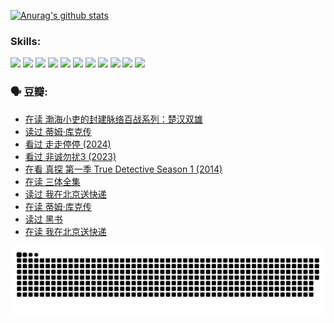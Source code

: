 
[![Anurag's github stats](https://github-readme-stats.vercel.app/api?username=w940853815)](https://github.com/anuraghazra/github-readme-stats)

### Skills:

<code><img height="32" src="https://cdn.jsdelivr.net/npm/simple-icons@v5/icons/python.svg"></code>
<code><img height="32" src="https://cdn.jsdelivr.net/npm/simple-icons@v5/icons/javascript.svg"></code>
<code><img height="32" src="https://cdn.jsdelivr.net/npm/simple-icons@v5/icons/django.svg"></code>
<code><img height="32" src="https://cdn.jsdelivr.net/npm/simple-icons@v5/icons/flask.svg"></code>
<code><img height="32" src="https://cdn.jsdelivr.net/npm/simple-icons@v5/icons/vuetify.svg"></code>
<code><img height="32" src="https://cdn.jsdelivr.net/npm/simple-icons@v5/icons/git.svg"></code>
<code><img height="32" src="https://cdn.jsdelivr.net/npm/simple-icons@v5/icons/docker.svg"></code>
<code><img height="32" src="https://cdn.jsdelivr.net/npm/simple-icons@v5/icons/postgresql.svg"></code>
<code><img height="32" src="https://cdn.jsdelivr.net/npm/simple-icons@v5/icons/elasticsearch.svg"></code>
<code><img height="32" src="https://cdn.jsdelivr.net/npm/simple-icons@v5/icons/macos.svg"></code>
<code><img height="32" src="https://cdn.jsdelivr.net/npm/simple-icons@v5/icons/linux.svg"></code>

### 🗣 豆瓣:

<!-- DOUBAN-ACTIVITIES:START -->
- [在读 渤海小吏的封建脉络百战系列：楚汉双雄](https://www.douban.com/people/136069238/status/4700950146/?_i=24854426)
- [读过 蒂姆·库克传](https://www.douban.com/people/136069238/status/4700949869/?_i=24854426)
- [看过 走走停停‎ (2024)](https://www.douban.com/people/136069238/status/4684430230/?_i=24854426)
- [看过 非诚勿扰3‎ (2023)](https://www.douban.com/people/136069238/status/4676324100/?_i=24854426)
- [在看 真探 第一季 True Detective Season 1‎ (2014)](https://www.douban.com/people/136069238/status/4673382852/?_i=24854426)
- [在读 三体全集](https://www.douban.com/people/136069238/status/4672842521/?_i=24854426)
- [读过 我在北京送快递](https://www.douban.com/people/136069238/status/4672842036/?_i=24854426)
- [在读 蒂姆·库克传](https://www.douban.com/people/136069238/status/4663517053/?_i=24854426)
- [读过 黑书](https://www.douban.com/people/136069238/status/4663516022/?_i=24854426)
- [在读 我在北京送快递](https://www.douban.com/people/136069238/status/4658098365/?_i=24854426)
<!-- DOUBAN-ACTIVITIES:END -->


![Snake animation](https://raw.githubusercontent.com/w940853815/w940853815/output/github-contribution-grid-snake.svg)

<!--
**w940853815/w940853815** is a ✨ _special_ ✨ repository because its `README.md` (this file) appears on your GitHub profile.

Here are some ideas to get you started:

- 🔭 I’m currently working on ...
- 🌱 I’m currently learning ...
- 👯 I’m looking to collaborate on ...
- 🤔 I’m looking for help with ...
- 💬 Ask me about ...
- 📫 How to reach me: ...
- 😄 Pronouns: ...
- ⚡ Fun fact: ...
-->
